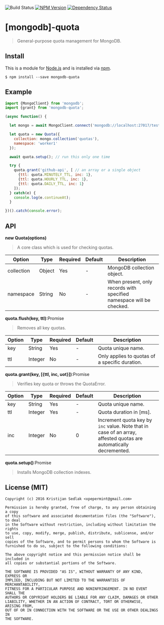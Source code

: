 ![Build Status](https://travis-ci.org/xpepermint/mongodb-quota.svg?branch=master)&nbsp;[![NPM Version](https://badge.fury.io/js/typeable.svg)](https://badge.fury.io/js/typeable)&nbsp;[![Dependency Status](https://gemnasium.com/xpepermint/mongodb-quota.svg)](https://gemnasium.com/xpepermint/mongodb-quota)

# [mongodb]-quota

> General-purpose quota management for MongoDB.

## Install

This is a module for [Node.js](http://nodejs.org) and is installed via [npm](https://www.npmjs.com/).

```
$ npm install --save mongodb-quota
```

## Example

```js
import {MongoClient} from 'mongodb';
import {grant} from 'mongodb-quota';

(async function() {

  let mongo = await MongoClient.connect('mongodb://localhost:27017/test');

  let quota = new Quota({
    collection: mongo.collection('quotas'),
    namespace: 'worker1'
  });

  await quota.setup(); // run this only one time

  try {
    quota.grant('github-api', [ // an array or a single object
      {ttl: quota.MINUTELY_TTL, inc: 1},
      {ttl: quota.HOURLY_TTL, inc: 1},
      {ttl: quota.DAILY_TTL, inc: 1}
    ]);
  } catch(e) {
    console.log(e.continueAt);
  }

})().catch(console.error);
```

## API

**new Quota(options)**

> A core class which is used for checking quotas.

| Option | Type | Required | Default | Description
|--------|------|----------|---------|------------
| collection | Object | Yes | - | MongoDB collection object.
| namespace | String | No | - | When present, only records with specified namespace will be checked.

**quota.flush(key, ttl)**:Promise
> Removes all key quotas.

| Option | Type | Required | Default | Description
|--------|------|----------|---------|------------
| key | String | Yes | - | Quota unique name.
| ttl | Integer | No | - | Only applies to quotas of a specific duration.

**quota.grant(key, [{ttl, inc, uot}])**:Promise

> Verifies key quota or throws the QuotaError.

| Option | Type | Required | Default | Description
|--------|------|----------|---------|------------
| key | String | Yes | - | Quota unique name.
| ttl | Integer | Yes | - | Quota duration in [ms].
| inc | Integer | No | 0 | Increment quota key by `inc` value. Note that in case of an array, affested quotas are automatically decremented.

**quota.setup()**:Promise
> Installs MongoDB collection indexes.

## License (MIT)

```
Copyright (c) 2016 Kristijan Sedlak <xpepermint@gmail.com>

Permission is hereby granted, free of charge, to any person obtaining a copy
of this software and associated documentation files (the "Software"), to deal
in the Software without restriction, including without limitation the rights
to use, copy, modify, merge, publish, distribute, sublicense, and/or sell
copies of the Software, and to permit persons to whom the Software is
furnished to do so, subject to the following conditions:

The above copyright notice and this permission notice shall be included in
all copies or substantial portions of the Software.

THE SOFTWARE IS PROVIDED "AS IS", WITHOUT WARRANTY OF ANY KIND, EXPRESS OR
IMPLIED, INCLUDING BUT NOT LIMITED TO THE WARRANTIES OF MERCHANTABILITY,
FITNESS FOR A PARTICULAR PURPOSE AND NONINFRINGEMENT. IN NO EVENT SHALL THE
AUTHORS OR COPYRIGHT HOLDERS BE LIABLE FOR ANY CLAIM, DAMAGES OR OTHER
LIABILITY, WHETHER IN AN ACTION OF CONTRACT, TORT OR OTHERWISE, ARISING FROM,
OUT OF OR IN CONNECTION WITH THE SOFTWARE OR THE USE OR OTHER DEALINGS IN
THE SOFTWARE.
```
